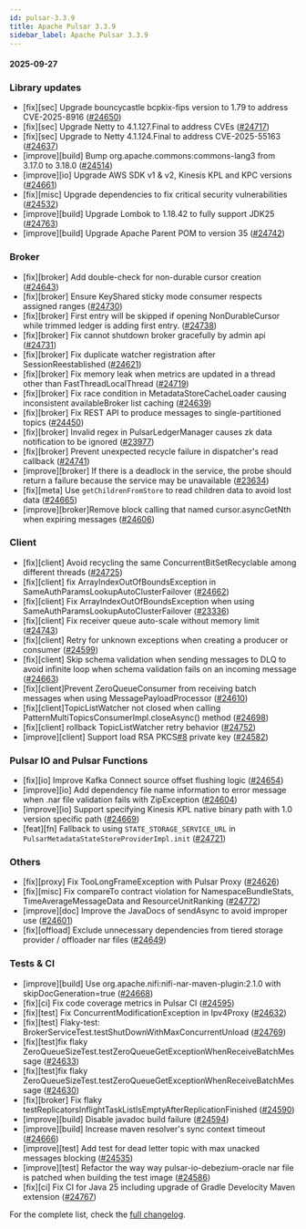 ```yaml
---
id: pulsar-3.3.9
title: Apache Pulsar 3.3.9
sidebar_label: Apache Pulsar 3.3.9
---
```


#### 2025-09-27

### Library updates

- [fix][sec] Upgrade bouncycastle bcpkix-fips version to 1.79 to address CVE-2025-8916 ([#24650](https://github.com/apache/pulsar/pull/24650))
- [fix][sec] Upgrade Netty to 4.1.127.Final to address CVEs ([#24717](https://github.com/apache/pulsar/pull/24717))
- [fix][sec] Upgrade to Netty 4.1.124.Final to address CVE-2025-55163 ([#24637](https://github.com/apache/pulsar/pull/24637))
- [improve][build] Bump org.apache.commons:commons-lang3 from 3.17.0 to 3.18.0 ([#24514](https://github.com/apache/pulsar/pull/24514))
- [improve][io] Upgrade AWS SDK v1 & v2, Kinesis KPL and KPC versions ([#24661](https://github.com/apache/pulsar/pull/24661))
- [fix][misc] Upgrade dependencies to fix critical security vulnerabilities ([#24532](https://github.com/apache/pulsar/pull/24532))
- [improve][build] Upgrade Lombok to 1.18.42 to fully support JDK25 ([#24763](https://github.com/apache/pulsar/pull/24763))
- [improve][build] Upgrade Apache Parent POM to version 35 ([#24742](https://github.com/apache/pulsar/pull/24742))

### Broker

- [fix][broker] Add double-check for non-durable cursor creation ([#24643](https://github.com/apache/pulsar/pull/24643))
- [fix][broker] Ensure KeyShared sticky mode consumer respects assigned ranges ([#24730](https://github.com/apache/pulsar/pull/24730))
- [fix][broker] First entry will be skipped if opening NonDurableCursor while trimmed ledger is adding first entry. ([#24738](https://github.com/apache/pulsar/pull/24738))
- [fix][broker] Fix cannot shutdown broker gracefully by admin api ([#24731](https://github.com/apache/pulsar/pull/24731))
- [fix][broker] Fix duplicate watcher registration after SessionReestablished ([#24621](https://github.com/apache/pulsar/pull/24621))
- [fix][broker] Fix memory leak when metrics are updated in a thread other than FastThreadLocalThread ([#24719](https://github.com/apache/pulsar/pull/24719))
- [fix][broker] Fix race condition in MetadataStoreCacheLoader causing inconsistent availableBroker list caching ([#24639](https://github.com/apache/pulsar/pull/24639))
- [fix][broker] Fix REST API to produce messages to single-partitioned topics ([#24450](https://github.com/apache/pulsar/pull/24450))
- [fix][broker] Invalid regex in PulsarLedgerManager causes zk data notification to be ignored ([#23977](https://github.com/apache/pulsar/pull/23977))
- [fix][broker] Prevent unexpected recycle failure in dispatcher's read callback ([#24741](https://github.com/apache/pulsar/pull/24741))
- [improve][broker] If there is a deadlock in the service, the probe should return a failure because the service may be unavailable ([#23634](https://github.com/apache/pulsar/pull/23634))
- [fix][meta] Use `getChildrenFromStore` to read children data to avoid lost data ([#24665](https://github.com/apache/pulsar/pull/24665))
- [improve][broker]Remove block calling that named cursor.asyncGetNth when expiring messages ([#24606](https://github.com/apache/pulsar/pull/24606))

### Client

- [fix][client] Avoid recycling the same ConcurrentBitSetRecyclable among different threads ([#24725](https://github.com/apache/pulsar/pull/24725))
- [fix][client] fix ArrayIndexOutOfBoundsException in SameAuthParamsLookupAutoClusterFailover ([#24662](https://github.com/apache/pulsar/pull/24662))
- [fix][client] Fix ArrayIndexOutOfBoundsException when using SameAuthParamsLookupAutoClusterFailover ([#23336](https://github.com/apache/pulsar/pull/23336))
- [fix][client] Fix receiver queue auto-scale without memory limit ([#24743](https://github.com/apache/pulsar/pull/24743))
- [fix][client] Retry for unknown exceptions when creating a producer or consumer ([#24599](https://github.com/apache/pulsar/pull/24599))
- [fix][client] Skip schema validation when sending messages to DLQ to avoid infinite loop when schema validation fails on an incoming message ([#24663](https://github.com/apache/pulsar/pull/24663))
- [fix][client]Prevent ZeroQueueConsumer from receiving batch messages when using MessagePayloadProcessor ([#24610](https://github.com/apache/pulsar/pull/24610))
- [fix][client]TopicListWatcher not closed when calling PatternMultiTopicsConsumerImpl.closeAsync() method ([#24698](https://github.com/apache/pulsar/pull/24698))
- [fix][client] rollback TopicListWatcher retry behavior ([#24752](https://github.com/apache/pulsar/pull/24752))
- [improve][client] Support load RSA PKCS[#8](https://github.com/apache/pulsar/pull/8) private key ([#24582](https://github.com/apache/pulsar/pull/24582))

### Pulsar IO and Pulsar Functions

- [fix][io] Improve Kafka Connect source offset flushing logic ([#24654](https://github.com/apache/pulsar/pull/24654))
- [improve][io] Add dependency file name information to error message when .nar file validation fails with ZipException ([#24604](https://github.com/apache/pulsar/pull/24604))
- [improve][io] Support specifying Kinesis KPL native binary path with 1.0 version specific path ([#24669](https://github.com/apache/pulsar/pull/24669))
- [feat][fn] Fallback to using `STATE_STORAGE_SERVICE_URL` in `PulsarMetadataStateStoreProviderImpl.init` ([#24721](https://github.com/apache/pulsar/pull/24721))

### Others

- [fix][proxy] Fix TooLongFrameException with Pulsar Proxy ([#24626](https://github.com/apache/pulsar/pull/24626))
- [fix][misc] Fix compareTo contract violation for NamespaceBundleStats, TimeAverageMessageData and ResourceUnitRanking ([#24772](https://github.com/apache/pulsar/pull/24772))
- [improve][doc] Improve the JavaDocs of sendAsync to avoid improper use ([#24601](https://github.com/apache/pulsar/pull/24601))
- [fix][offload] Exclude unnecessary dependencies from tiered storage provider / offloader nar files ([#24649](https://github.com/apache/pulsar/pull/24649))

### Tests & CI

- [improve][build] Use org.apache.nifi:nifi-nar-maven-plugin:2.1.0 with skipDocGeneration=true ([#24668](https://github.com/apache/pulsar/pull/24668))
- [fix][ci] Fix code coverage metrics in Pulsar CI ([#24595](https://github.com/apache/pulsar/pull/24595))
- [fix][test] Fix ConcurrentModificationException in Ipv4Proxy ([#24632](https://github.com/apache/pulsar/pull/24632))
- [fix][test] Flaky-test: BrokerServiceTest.testShutDownWithMaxConcurrentUnload ([#24769](https://github.com/apache/pulsar/pull/24769))
- [fix][test]fix flaky ZeroQueueSizeTest.testZeroQueueGetExceptionWhenReceiveBatchMessage  ([#24633](https://github.com/apache/pulsar/pull/24633))
- [fix][test]fix flaky ZeroQueueSizeTest.testZeroQueueGetExceptionWhenReceiveBatchMessage ([#24630](https://github.com/apache/pulsar/pull/24630))
- [fix][broker] Fix flaky testReplicatorsInflightTaskListIsEmptyAfterReplicationFinished ([#24590](https://github.com/apache/pulsar/pull/24590))
- [improve][build] Disable javadoc build failure ([#24594](https://github.com/apache/pulsar/pull/24594))
- [improve][build] Increase maven resolver's sync context timeout ([#24666](https://github.com/apache/pulsar/pull/24666))
- [improve][test] Add test for dead letter topic with max unacked messages blocking ([#24535](https://github.com/apache/pulsar/pull/24535))
- [improve][test] Refactor the way way pulsar-io-debezium-oracle nar file is patched when building the test image ([#24586](https://github.com/apache/pulsar/pull/24586))
- [fix][ci] Fix CI for Java 25 including upgrade of Gradle Develocity Maven extension ([#24767](https://github.com/apache/pulsar/pull/24767))

For the complete list, check the [full changelog](https://github.com/apache/pulsar/compare/v3.3.8...v3.3.9).
